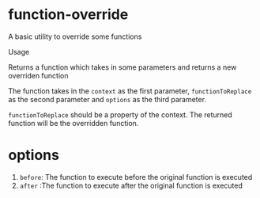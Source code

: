 # function-override
A basic utility to override some functions

Usage

Returns a function which takes in some parameters and returns a new overriden function

The function takes in the `context` as the first parameter, `functionToReplace` as the second parameter and `options` as the third parameter.

`functionToReplace` should be a property of the context. The returned function will be the overridden function.

# options

1. `before`: The function to execute before the original function is executed
2. `after` :The function to execute after the original function is executed
